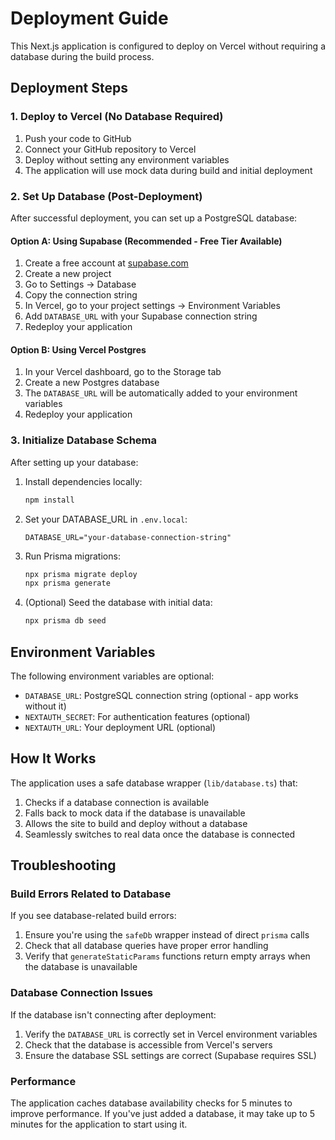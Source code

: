 # Deployment Guide

This Next.js application is configured to deploy on Vercel without requiring a database during the build process.

## Deployment Steps

### 1. Deploy to Vercel (No Database Required)

1. Push your code to GitHub
2. Connect your GitHub repository to Vercel
3. Deploy without setting any environment variables
4. The application will use mock data during build and initial deployment

### 2. Set Up Database (Post-Deployment)

After successful deployment, you can set up a PostgreSQL database:

#### Option A: Using Supabase (Recommended - Free Tier Available)

1. Create a free account at [supabase.com](https://supabase.com)
2. Create a new project
3. Go to Settings → Database
4. Copy the connection string
5. In Vercel, go to your project settings → Environment Variables
6. Add `DATABASE_URL` with your Supabase connection string
7. Redeploy your application

#### Option B: Using Vercel Postgres

1. In your Vercel dashboard, go to the Storage tab
2. Create a new Postgres database
3. The `DATABASE_URL` will be automatically added to your environment variables
4. Redeploy your application

### 3. Initialize Database Schema

After setting up your database:

1. Install dependencies locally:
   ```bash
   npm install
   ```

2. Set your DATABASE_URL in `.env.local`:
   ```
   DATABASE_URL="your-database-connection-string"
   ```

3. Run Prisma migrations:
   ```bash
   npx prisma migrate deploy
   npx prisma generate
   ```

4. (Optional) Seed the database with initial data:
   ```bash
   npx prisma db seed
   ```

## Environment Variables

The following environment variables are optional:

- `DATABASE_URL`: PostgreSQL connection string (optional - app works without it)
- `NEXTAUTH_SECRET`: For authentication features (optional)
- `NEXTAUTH_URL`: Your deployment URL (optional)

## How It Works

The application uses a safe database wrapper (`lib/database.ts`) that:

1. Checks if a database connection is available
2. Falls back to mock data if the database is unavailable
3. Allows the site to build and deploy without a database
4. Seamlessly switches to real data once the database is connected

## Troubleshooting

### Build Errors Related to Database

If you see database-related build errors:

1. Ensure you're using the `safeDb` wrapper instead of direct `prisma` calls
2. Check that all database queries have proper error handling
3. Verify that `generateStaticParams` functions return empty arrays when the database is unavailable

### Database Connection Issues

If the database isn't connecting after deployment:

1. Verify the `DATABASE_URL` is correctly set in Vercel environment variables
2. Check that the database is accessible from Vercel's servers
3. Ensure the database SSL settings are correct (Supabase requires SSL)

### Performance

The application caches database availability checks for 5 minutes to improve performance. If you've just added a database, it may take up to 5 minutes for the application to start using it.